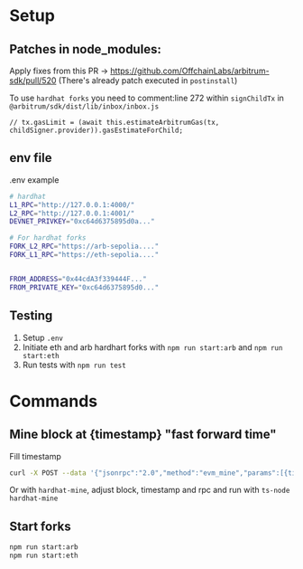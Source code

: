 
# Setup

## Patches in node_modules:

Apply fixes from this PR -> https://github.com/OffchainLabs/arbitrum-sdk/pull/520 (There's already patch executed in `postinstall`)

To use `hardhat forks` you need to comment:line 272 within `signChildTx` in `@arbitrum/sdk/dist/lib/inbox/inbox.js`

```
// tx.gasLimit = (await this.estimateArbitrumGas(tx, childSigner.provider)).gasEstimateForChild;
```

## env file

.env example

```bash
# hardhat
L1_RPC="http://127.0.0.1:4000/"
L2_RPC="http://127.0.0.1:4001/"
DEVNET_PRIVKEY="0xc64d6375895d0a..."

# For hardhat forks
FORK_L2_RPC="https://arb-sepolia...."
FORK_L1_RPC="https://eth-sepolia...."


FROM_ADDRESS="0x44cdA3f339444F..."
FROM_PRIVATE_KEY="0xc64d6375895d0..."
```

## Testing

1. Setup `.env`
2. Initiate eth and arb hardhart forks with `npm run start:arb` and `npm run start:eth`
3. Run tests with `npm run test`

# Commands

## Mine block at {timestamp} "fast forward time"

Fill timestamp

```bash
curl -X POST --data '{"jsonrpc":"2.0","method":"evm_mine","params":[{timestamp}],"id":1}' -H "Content-Type: application/json" http://localhost:4000
```

Or with `hardhat-mine`, adjust block, timestamp and rpc and run with `ts-node hardhat-mine`

## Start forks

```bash
npm run start:arb
npm run start:eth
```





